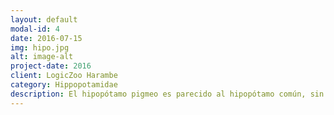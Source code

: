 ```yaml
---
layout: default
modal-id: 4
date: 2016-07-15
img: hipo.jpg
alt: image-alt
project-date: 2016
client: LogicZoo Harambe
category: Hippopotamidae
description: El hipopótamo pigmeo es parecido al hipopótamo común, sin embargo, presenta algunas adaptaciones, de las más resaltantes del hipopótamo pigmeo es la forma de sus patas, pues son más extendidas y no tan palmeadas, lo que le permite movilizarse con frecuencia en la tierra.
---
```

